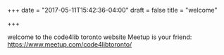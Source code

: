 +++
date = "2017-05-11T15:42:36-04:00"
draft = false
title = "welcome"

+++

welcome to the code4lib toronto website
Meetup is your friend: https://www.meetup.com/code4libtoronto/
